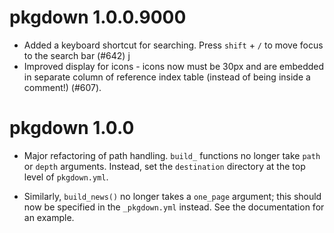 # pkgdown 1.0.0.9000

* Added a keyboard shortcut for searching. Press `shift` + `/` to move focus
  to the search bar (#642)
  j
* Improved display for icons - icons now must be 30px and are embedded in 
  separate column of reference index table (instead of being inside 
  a comment!) (#607).

# pkgdown 1.0.0

* Major refactoring of path handling. `build_` functions no longer take
  `path` or `depth` arguments. Instead, set the `destination` directory 
  at the top level of `pkgdown.yml`.

* Similarly, `build_news()` no longer takes a `one_page` argument;
  this should now be specified in the `_pkgdown.yml` instead. See the 
  documentation for an example.
